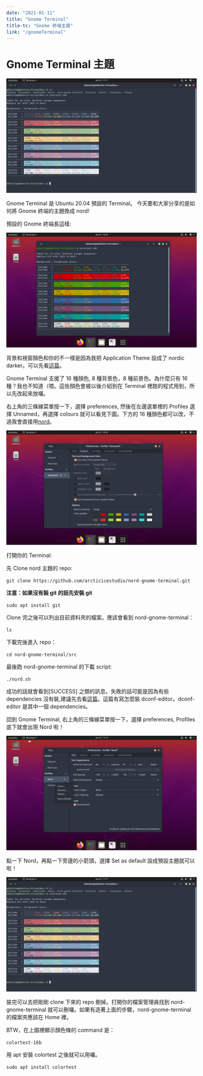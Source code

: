 ```yaml
---
date: "2021-01-11"
title: "Gnome Terminal"
title-tc: "Gnome 終端主題"
link: "/gnomeTerminal"
---
```


# Gnome Terminal 主題

![](./nord-terminal.png)

Gnome Terminal 是 Ubuntu 20.04 預設的 Terminal。 今天要和大家分享的是如何將 Gnome 終端的主題換成 nord!

預設的 Gnome 終端長這樣:

![](./default-terminal.png)

背景和視窗顏色和你的不一樣是因為我把 Application Theme 設成了 nordic darker。可以先看[這篇](/gnomeDesktopEnvironment)。

Gnome Terminal 支援了 16 種顏色, 8 種背景色，8 種前景色。為什麼只有 16 種？我也不知道（喂。這些顏色會被以後介紹到在 Terminal 裡跑的程式用到，所以先改起來放囉。

右上角的三條線菜單按一下，選擇 preferences, 然後在左邊選單裡的 Profiles 選擇 Unnamed，再選擇 colours 就可以看見下圖。下方的 16 種顏色都可以改，不過我會直接用[nord](https://github.com/arcticicestudio/nord-gnome-terminal)。

![](./default-terminal-color.png)

打開你的 Terminal:

先 Clone nord 主題的 repo:

`git clone https://github.com/arcticicestudio/nord-gnome-terminal.git`

**注意：如果沒有裝 git 的話先安裝 git**

`sudo apt install git`

Clone 完之後可以列出目前資料夾的檔案。應該會看到 nord-gnome-terminal：

`ls`

下載完後進入 repo：

`cd nord-gnome-terminal/src`

最後跑 nord-gnome-terminal 的下載 script:

`./nord.sh`

成功的話就會看到[SUCCESS] 之類的訊息。失敗的話可能是因為有些 dependencies 沒有裝,建議先去看[這篇](/gnomeDesktopEnvironment)。這篇有寫怎麼裝 dconf-editor。dconf-editor 是其中一個 dependencies。

回到 Gnome Terminal, 右上角的三條線菜單按一下，選擇 preferences, Profiles 底下就會出現 Nord 啦！

![](./nord-profile.png)

點一下 Nord，再點一下旁邊的小箭頭，選擇 Set as default 設成預設主題就可以啦！

![](./nord-terminal.png)

裝完可以去把剛剛 clone 下來的 repo 刪掉。打開你的檔案管理員找到 nord-gnome-terminal 就可以刪囉。如果有造著上面的步驟，nord-gnome-terminal 的檔案夾應該在 Home 裡。

BTW，在上圖裡顯示顏色條的 command 是：

`colortest-16b`

用 apt 安裝 colortest 之後就可以用囉。

`sudo apt install colortest`

